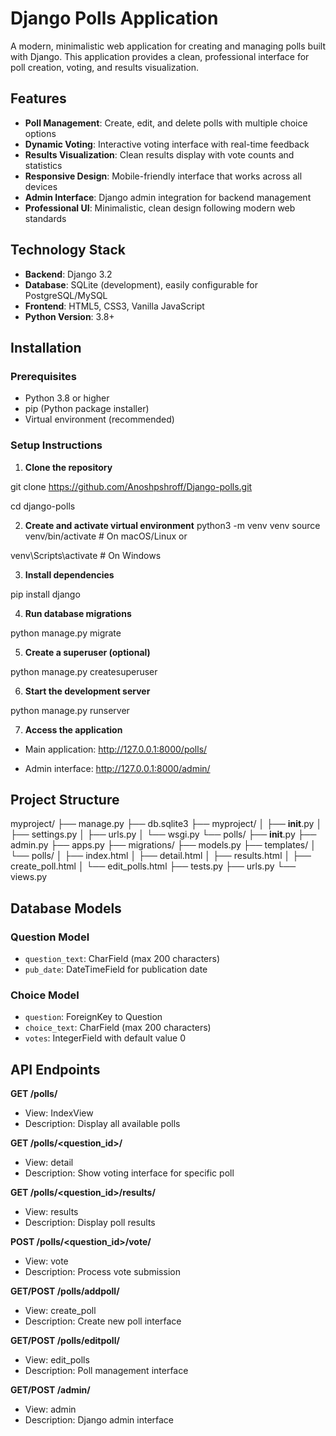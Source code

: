 # Django Polls Application

A modern, minimalistic web application for creating and managing polls built with Django. This application provides a clean, professional interface for poll creation, voting, and results visualization.

## Features

- **Poll Management**: Create, edit, and delete polls with multiple choice options
- **Dynamic Voting**: Interactive voting interface with real-time feedback
- **Results Visualization**: Clean results display with vote counts and statistics
- **Responsive Design**: Mobile-friendly interface that works across all devices
- **Admin Interface**: Django admin integration for backend management
- **Professional UI**: Minimalistic, clean design following modern web standards

## Technology Stack

- **Backend**: Django 3.2
- **Database**: SQLite (development), easily configurable for PostgreSQL/MySQL
- **Frontend**: HTML5, CSS3, Vanilla JavaScript
- **Python Version**: 3.8+

## Installation

### Prerequisites

- Python 3.8 or higher
- pip (Python package installer)
- Virtual environment (recommended)

### Setup Instructions

1. **Clone the repository**

git clone https://github.com/Anoshpshroff/Django-polls.git

cd django-polls

2. **Create and activate virtual environment**
python3 -m venv venv source venv/bin/activate  # On macOS/Linux
or

venv\Scripts\activate  # On Windows

3. **Install dependencies**

pip install django

4. **Run database migrations**

python manage.py migrate

5. **Create a superuser (optional)**

python manage.py createsuperuser

6. **Start the development server**

python manage.py runserver


7. **Access the application**

- Main application: http://127.0.0.1:8000/polls/

- Admin interface: http://127.0.0.1:8000/admin/

## Project Structure
myproject/
├── manage.py
├── db.sqlite3
├── myproject/
│   ├── __init__.py
│   ├── settings.py
│   ├── urls.py
│   └── wsgi.py
└── polls/
    ├── __init__.py
    ├── admin.py
    ├── apps.py
    ├── migrations/
    ├── models.py
    ├── templates/
    │   └── polls/
    │       ├── index.html
    │       ├── detail.html
    │       ├── results.html
    │       ├── create_poll.html
    │       └── edit_polls.html
    ├── tests.py
    ├── urls.py
    └── views.py

## Database Models

### Question Model
- `question_text`: CharField (max 200 characters)
- `pub_date`: DateTimeField for publication date

### Choice Model
- `question`: ForeignKey to Question
- `choice_text`: CharField (max 200 characters)
- `votes`: IntegerField with default value 0

## API Endpoints

**GET /polls/**
- View: IndexView
- Description: Display all available polls

**GET /polls/<question_id>/**
- View: detail
- Description: Show voting interface for specific poll

**GET /polls/<question_id>/results/**
- View: results
- Description: Display poll results

**POST /polls/<question_id>/vote/**
- View: vote
- Description: Process vote submission

**GET/POST /polls/addpoll/**
- View: create_poll
- Description: Create new poll interface

**GET/POST /polls/editpoll/**
- View: edit_polls
- Description: Poll management interface

**GET/POST /admin/**
- View: admin
- Description: Django admin interface



